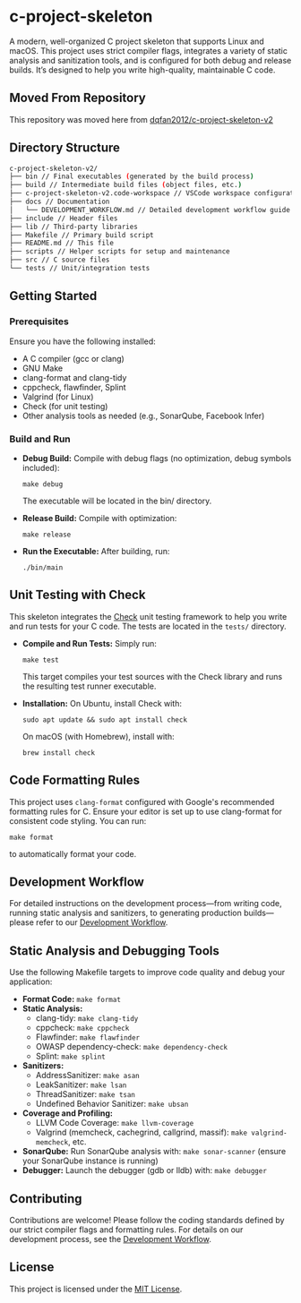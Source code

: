 # c-project-skeleton

A modern, well-organized C project skeleton that supports Linux and macOS. This project uses strict compiler flags, integrates a variety of static analysis and sanitization tools, and is configured for both debug and release builds. It’s designed to help you write high-quality, maintainable C code.

## Moved From Repository

This repository was moved here from [dqfan2012/c-project-skeleton-v2](https://github.com/dqfan2012/c-project-skeleton-v2)

## Directory Structure

```bash
c-project-skeleton-v2/
├── bin // Final executables (generated by the build process)
├── build // Intermediate build files (object files, etc.)
├── c-project-skeleton-v2.code-workspace // VSCode workspace configuration
├── docs // Documentation
│   └── DEVELOPMENT_WORKFLOW.md // Detailed development workflow guide
├── include // Header files
├── lib // Third-party libraries
├── Makefile // Primary build script
├── README.md // This file
├── scripts // Helper scripts for setup and maintenance
├── src // C source files
└── tests // Unit/integration tests
```

## Getting Started

### Prerequisites

Ensure you have the following installed:

- A C compiler (gcc or clang)
- GNU Make
- clang-format and clang-tidy
- cppcheck, flawfinder, Splint
- Valgrind (for Linux)
- Check (for unit testing)
- Other analysis tools as needed (e.g., SonarQube, Facebook Infer)

### Build and Run

- **Debug Build:**
  Compile with debug flags (no optimization, debug symbols included):

  ```
  make debug
  ```

  The executable will be located in the bin/ directory.

- **Release Build:**
  Compile with optimization:

  ```
  make release
  ```

- **Run the Executable:**
  After building, run:

  ```
  ./bin/main
  ```

## Unit Testing with Check

This skeleton integrates the [Check](https://libcheck.github.io/check/) unit testing framework to help you write and run tests for your C code. The tests are located in the `tests/` directory.

- **Compile and Run Tests:**
  Simply run:

  ```
  make test
  ```

  This target compiles your test sources with the Check library and runs the resulting test runner executable.

- **Installation:**
  On Ubuntu, install Check with:

  ```
  sudo apt update && sudo apt install check
  ```

  On macOS (with Homebrew), install with:

  ```
  brew install check
  ```

## Code Formatting Rules

This project uses `clang-format` configured with Google's recommended formatting rules for C. Ensure your editor is set up to use clang-format for consistent code styling. You can run:

```
make format
```

to automatically format your code.

## Development Workflow

For detailed instructions on the development process—from writing code, running static analysis and sanitizers, to generating production builds—please refer to our [Development Workflow](docs/DEVELOPMENT_WORKFLOW.md).

## Static Analysis and Debugging Tools

Use the following Makefile targets to improve code quality and debug your application:

- **Format Code:**
  `make format`
- **Static Analysis:**
  - clang-tidy: `make clang-tidy`
  - cppcheck: `make cppcheck`
  - Flawfinder: `make flawfinder`
  - OWASP dependency-check: `make dependency-check`
  - Splint: `make splint`
- **Sanitizers:**
  - AddressSanitizer: `make asan`
  - LeakSanitizer: `make lsan`
  - ThreadSanitizer: `make tsan`
  - Undefined Behavior Sanitizer: `make ubsan`
- **Coverage and Profiling:**
  - LLVM Code Coverage: `make llvm-coverage`
  - Valgrind (memcheck, cachegrind, callgrind, massif): `make valgrind-memcheck`, etc.
- **SonarQube:**
  Run SonarQube analysis with: `make sonar-scanner` (ensure your SonarQube instance is running)
- **Debugger:**
  Launch the debugger (gdb or lldb) with: `make debugger`

## Contributing

Contributions are welcome! Please follow the coding standards defined by our strict compiler flags and formatting rules. For details on our development process, see the [Development Workflow](docs/DEVELOPMENT_WORKFLOW.md).

## License

This project is licensed under the [MIT License](LICENSE).

